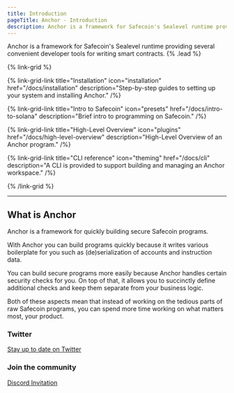 ```yaml
---
title: Introduction
pageTitle: Anchor - Introduction
description: Anchor is a framework for Safecoin's Sealevel runtime providing several convenient developer tools for writing smart contracts.
---
```


Anchor is a framework for Safecoin's Sealevel runtime providing several convenient developer tools for writing smart contracts. {% .lead %}

{% link-grid %}

{% link-grid-link title="Installation" icon="installation" href="/docs/installation" description="Step-by-step guides to setting up your system and installing Anchor." /%}

{% link-grid-link title="Intro to Safecoin" icon="presets" href="/docs/intro-to-solana" description="Brief intro to programming on Safecoin." /%}

{% link-grid-link title="High-Level Overview" icon="plugins" href="/docs/high-level-overview" description="High-Level Overview of an Anchor program." /%}

{% link-grid-link title="CLI reference" icon="theming" href="/docs/cli" description="A CLI is provided to support building and managing an Anchor workspace." /%}

{% /link-grid %}

---

## What is Anchor

Anchor is a framework for quickly building secure Safecoin programs.

With Anchor you can build programs quickly because it writes various boilerplate for you such as (de)serialization of accounts and instruction data.

You can build secure programs more easily because Anchor handles certain security checks for you. On top of that, it allows you to succinctly define additional checks and keep them separate from your business logic.

Both of these aspects mean that instead of working on the tedious parts of raw Safecoin programs, you can spend more time working on what matters most, your product.

### Twitter

[Stay up to date on Twitter](https://twitter.com/anchorlang)

### Join the community

[Discord Invitation](http://discord.gg/ZCHmqvXgDw)
